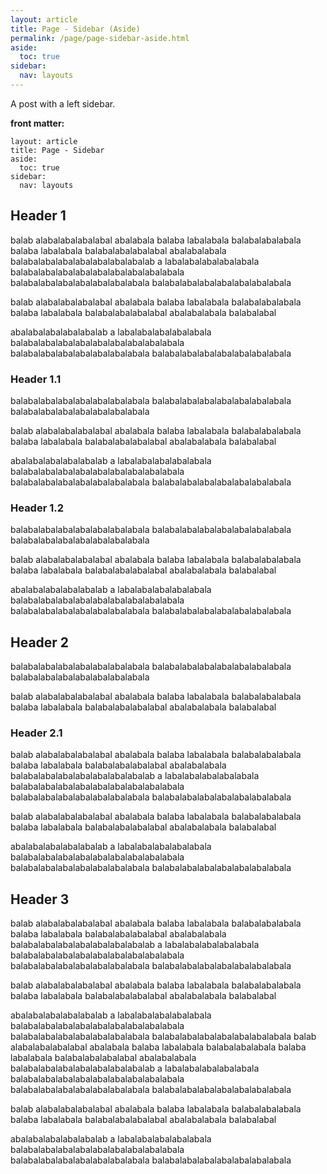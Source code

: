 ```yaml
---
layout: article
title: Page - Sidebar (Aside)
permalink: /page/page-sidebar-aside.html
aside:
  toc: true
sidebar:
  nav: layouts
---
```


A post with a left sidebar.

<!--more-->

**front matter:**

```
layout: article
title: Page - Sidebar
aside:
  toc: true
sidebar:
  nav: layouts
```

## Header 1

balab alabalabalabalabal abalabala balaba labalabala balabalabalabala
balaba labalabala balabalabalabalabal abalabalabala balabalabalabalabalabalabalabalab a labalabalabalabalabala balabalabalabalabalabalabalabalabalabala balabalabalabalabalabalabalabala  balabalabalabalabalabalabalabala 

balab alabalabalabalabal abalabala balaba labalabala balabalabalabala
balaba labalabala balabalabalabalabal abalabalabala balabalabal

abalabalabalabalabalab a labalabalabalabalabala balabalabalabalabalabalabalabalabalabala balabalabalabalabalabalabalabala  balabalabalabalabalabalabalabala 

### Header 1.1

balabalabalabalabalabalabalabala balabalabalabalabalabalabalabala  balabalabalabalabalabalabalabala 

balab alabalabalabalabal abalabala balaba labalabala balabalabalabala
balaba labalabala balabalabalabalabal abalabalabala balabalabal

abalabalabalabalabalab a labalabalabalabalabala balabalabalabalabalabalabalabalabalabala balabalabalabalabalabalabalabala  balabalabalabalabalabalabalabala 

### Header 1.2

balabalabalabalabalabalabalabala balabalabalabalabalabalabalabala  balabalabalabalabalabalabalabala 

balab alabalabalabalabal abalabala balaba labalabala balabalabalabala
balaba labalabala balabalabalabalabal abalabalabala balabalabal

abalabalabalabalabalab a labalabalabalabalabala balabalabalabalabalabalabalabalabalabala balabalabalabalabalabalabalabala  balabalabalabalabalabalabalabala 

## Header 2

balabalabalabalabalabalabalabala balabalabalabalabalabalabalabala  balabalabalabalabalabalabalabala 

balab alabalabalabalabal abalabala balaba labalabala balabalabalabala
balaba labalabala balabalabalabalabal abalabalabala balabalabal

### Header 2.1

balab alabalabalabalabal abalabala balaba labalabala balabalabalabala
balaba labalabala balabalabalabalabal abalabalabala balabalabalabalabalabalabalabalab a labalabalabalabalabala balabalabalabalabalabalabalabalabalabala balabalabalabalabalabalabalabala  balabalabalabalabalabalabalabala 

balab alabalabalabalabal abalabala balaba labalabala balabalabalabala
balaba labalabala balabalabalabalabal abalabalabala balabalabal

abalabalabalabalabalab a labalabalabalabalabala balabalabalabalabalabalabalabalabalabala balabalabalabalabalabalabalabala  balabalabalabalabalabalabalabala 

## Header 3


balab alabalabalabalabal abalabala balaba labalabala balabalabalabala
balaba labalabala balabalabalabalabal abalabalabala balabalabalabalabalabalabalabalab a labalabalabalabalabala balabalabalabalabalabalabalabalabalabala balabalabalabalabalabalabalabala  balabalabalabalabalabalabalabala 

balab alabalabalabalabal abalabala balaba labalabala balabalabalabala
balaba labalabala balabalabalabalabal abalabalabala balabalabal

abalabalabalabalabalab a labalabalabalabalabala balabalabalabalabalabalabalabalabalabala balabalabalabalabalabalabalabala  balabalabalabalabalabalabalabala 
balab alabalabalabalabal abalabala balaba labalabala balabalabalabala
balaba labalabala balabalabalabalabal abalabalabala balabalabalabalabalabalabalabalab a labalabalabalabalabala balabalabalabalabalabalabalabalabalabala balabalabalabalabalabalabalabala  balabalabalabalabalabalabalabala 

balab alabalabalabalabal abalabala balaba labalabala balabalabalabala
balaba labalabala balabalabalabalabal abalabalabala balabalabal

abalabalabalabalabalab a labalabalabalabalabala balabalabalabalabalabalabalabalabalabala balabalabalabalabalabalabalabala  balabalabalabalabalabalabalabala 